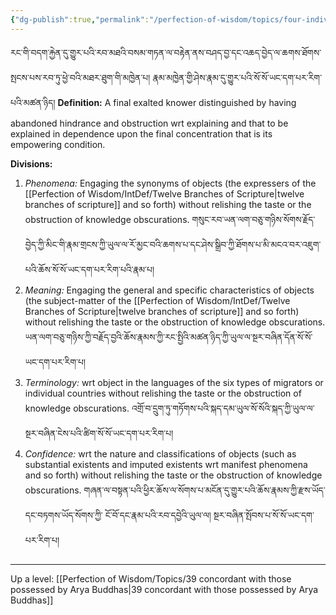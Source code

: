 ```yaml
---
{"dg-publish":true,"permalink":"/perfection-of-wisdom/topics/four-individual-correct-knowledges/"}
---
```


རང་གི་བདག་རྐྱེན་དུ་གྱུར་པའི་རབ་མཐའི་བསམ་གཏན་ལ་བརྟེན་ནས་བཤད་བྱ་དང་འཆད་བྱེད་ལ་ཆགས་ཐོགས་སྤངས་པས་རབ་ཏུ་ཕྱེ་བའི་མཐར་ཐུག་གི་མཁྱེན་པ། 
རྣམ་མཁྱེན་གྱི་ཤེས་རྣམ་དུ་གྱུར་པའི་སོ་སོ་ཡང་དག་པར་རིག་པའི་མཚན་ཉིད།
**Definition:** A final exalted knower distinguished by having abandoned hindrance and obstruction wrt explaining and that to be explained in dependence upon the final concentration that is its empowering condition.

**Divisions:**
1. *Phenomena:* Engaging the synonyms of objects (the expressers of the [[Perfection of Wisdom/IntDef/Twelve Branches of Scripture\|twelve branches of scripture]] and so forth) without relishing the taste or the obstruction of knowledge obscurations. གསུང་རབ་ཡན་ལག་བཅུ་གཉིས་སོགས་རྗོད་བྱེད་ཀྱི་མིང་གི་རྣམ་གྲངས་ཀྱི་ཡུལ་ལ་རོ་མྱང་བའི་ཆགས་པ་དང་ཤེས་སྒྲིབ་ཀྱི་ཐོགས་པ་མི་མངའ་བར་འཇུག་པའི་ཆོས་སོ་སོ་ཡང་དག་པར་རིག་པའི་རྣམ་པ།
2. *Meaning:* Engaging the general and specific characteristics of objects (the subject-matter of the [[Perfection of Wisdom/IntDef/Twelve Branches of Scripture\|twelve branches of scripture]] and so forth) without relishing the taste or the obstruction of knowledge obscurations. ཡན་ལག་བཅུ་གཉིས་ཀྱི་བརྗོད་བྱའི་ཆོས་རྣམས་ཀྱི་རང་སྤྱིའི་མཚན་ཉིད་ཀྱི་ཡུལ་ལ་སྔར་བཞིན་དོན་སོ་སོ་ཡང་དག་པར་རིག་པ།
3. *Terminology:* wrt object in the languages of the six types of migrators or individual countries without relishing the taste or the obstruction of knowledge obscurations.
   འགྲོ་བ་དྲུག་ཏུ་གཏོགས་པའི་སྐད་དམ་ཡུལ་སོ་སོའི་སྐད་ཀྱི་ཡུལ་ལ་སྔར་བཞིན་ངེས་པའི་ཚིག་སོ་སོ་ཡང་དག་པར་རིག་པ།
4. *Confidence:* wrt the nature and classifications of objects (such as substantial existents and imputed existents wrt manifest phenomena and so forth) without relishing the taste or the obstruction of knowledge obscurations. གཞན་ལ་བསྟན་པའི་ཕྱིར་ཆོས་ལ་སོགས་པ་མངོན་དུ་གྱུར་པའི་ཆོས་རྣམས་ཀྱི་རྫས་ཡོད་དང་བཏགས་ཡོད་སོགས་ཀྱི་
   ངོ་བོ་དང་རྣམ་པའི་རབ་དབྱེའི་ཡུལ་ལ། སྔར་བཞིན་སྤོབས་པ་སོ་སོ་ཡང་དག་པར་རིག་པ།

   

---
Up a level: [[Perfection of Wisdom/Topics/39 concordant with those possessed by Arya Buddhas\|39 concordant with those possessed by Arya Buddhas]]
